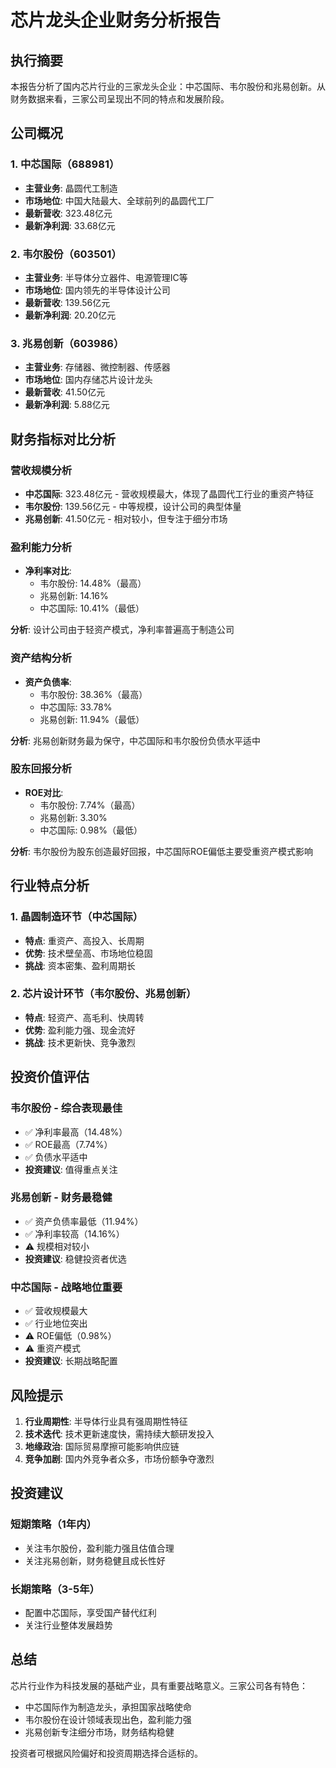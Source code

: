 # 芯片龙头企业财务分析报告

## 执行摘要

本报告分析了国内芯片行业的三家龙头企业：中芯国际、韦尔股份和兆易创新。从财务数据来看，三家公司呈现出不同的特点和发展阶段。

## 公司概况

### 1. 中芯国际（688981）
- **主营业务**: 晶圆代工制造
- **市场地位**: 中国大陆最大、全球前列的晶圆代工厂
- **最新营收**: 323.48亿元
- **最新净利润**: 33.68亿元

### 2. 韦尔股份（603501）
- **主营业务**: 半导体分立器件、电源管理IC等
- **市场地位**: 国内领先的半导体设计公司
- **最新营收**: 139.56亿元
- **最新净利润**: 20.20亿元

### 3. 兆易创新（603986）
- **主营业务**: 存储器、微控制器、传感器
- **市场地位**: 国内存储芯片设计龙头
- **最新营收**: 41.50亿元
- **最新净利润**: 5.88亿元

## 财务指标对比分析

### 营收规模分析
- **中芯国际**: 323.48亿元 - 营收规模最大，体现了晶圆代工行业的重资产特征
- **韦尔股份**: 139.56亿元 - 中等规模，设计公司的典型体量
- **兆易创新**: 41.50亿元 - 相对较小，但专注于细分市场

### 盈利能力分析
- **净利率对比**:
  - 韦尔股份: 14.48%（最高）
  - 兆易创新: 14.16%
  - 中芯国际: 10.41%（最低）

**分析**: 设计公司由于轻资产模式，净利率普遍高于制造公司

### 资产结构分析
- **资产负债率**:
  - 韦尔股份: 38.36%（最高）
  - 中芯国际: 33.78%
  - 兆易创新: 11.94%（最低）

**分析**: 兆易创新财务最为保守，中芯国际和韦尔股份负债水平适中

### 股东回报分析
- **ROE对比**:
  - 韦尔股份: 7.74%（最高）
  - 兆易创新: 3.30%
  - 中芯国际: 0.98%（最低）

**分析**: 韦尔股份为股东创造最好回报，中芯国际ROE偏低主要受重资产模式影响

## 行业特点分析

### 1. 晶圆制造环节（中芯国际）
- **特点**: 重资产、高投入、长周期
- **优势**: 技术壁垒高、市场地位稳固
- **挑战**: 资本密集、盈利周期长

### 2. 芯片设计环节（韦尔股份、兆易创新）
- **特点**: 轻资产、高毛利、快周转
- **优势**: 盈利能力强、现金流好
- **挑战**: 技术更新快、竞争激烈

## 投资价值评估

### 韦尔股份 - 综合表现最佳
- ✅ 净利率最高（14.48%）
- ✅ ROE最高（7.74%）
- ✅ 负债水平适中
- **投资建议**: 值得重点关注

### 兆易创新 - 财务最稳健
- ✅ 资产负债率最低（11.94%）
- ✅ 净利率较高（14.16%）
- ⚠️ 规模相对较小
- **投资建议**: 稳健投资者优选

### 中芯国际 - 战略地位重要
- ✅ 营收规模最大
- ✅ 行业地位突出
- ⚠️ ROE偏低（0.98%）
- ⚠️ 重资产模式
- **投资建议**: 长期战略配置

## 风险提示

1. **行业周期性**: 半导体行业具有强周期性特征
2. **技术迭代**: 技术更新速度快，需持续大额研发投入
3. **地缘政治**: 国际贸易摩擦可能影响供应链
4. **竞争加剧**: 国内外竞争者众多，市场份额争夺激烈

## 投资建议

### 短期策略（1年内）
- 关注韦尔股份，盈利能力强且估值合理
- 关注兆易创新，财务稳健且成长性好

### 长期策略（3-5年）
- 配置中芯国际，享受国产替代红利
- 关注行业整体发展趋势

## 总结

芯片行业作为科技发展的基础产业，具有重要战略意义。三家公司各有特色：
- 中芯国际作为制造龙头，承担国家战略使命
- 韦尔股份在设计领域表现出色，盈利能力强
- 兆易创新专注细分市场，财务结构稳健

投资者可根据风险偏好和投资周期选择合适标的。